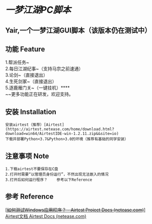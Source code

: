 # *一梦江湖PC脚本*

## Yair,一个一梦江湖GUI脚本（该版本仍在测试中）

## **功能** Feature

1.帮派任务~  
2.每日江湖纪事~（支持马宗之前速通）  
3.论剑~（直接退出）  
4.生死剑冢~（直接退出）  
5.逐鹿雁门关~（一键挂机）****  
~~更多功能正在研发，欢迎支持。

## **安装** Installation

```
安装airtest（推荐）[Airtest](https://airtest.netease.com/home/download.html?download=win64/AirtestIDE-win-1.2.11.zip&&site=io)
下载并部署Python<3.7&Python>3.0的环境（推荐有基础的同学安装）
```

## **注意事项** Note

```
1.下载airtest不要保存在C盘
2.打开时需要“以管理员身份运行”，不然出现无法嵌入的情况
3.打开后如何运行程序？    参考以下Reference
```

## **参考** Reference

[[~~如何测试Windows应用程序？ - Airtest Project Docs (netease.com)~~]](https://airtest.doc.io.netease.com/tutorial/7_Windows_automated_testing/)  
[Airtest文档 Airtest Docs (netease.com)](https://airtest.doc.io.netease.com/)

